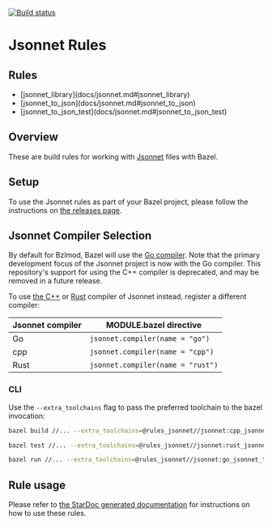 [![Build status](https://badge.buildkite.com/c3449aba989713394a3237070971eb59b92ad19d6f69555a25.svg)](https://buildkite.com/bazel/rules-jsonnet-postsubmit)

# Jsonnet Rules

<div class="toc">
  <h2>Rules</h2>
  <ul>
    <li>[jsonnet_library](docs/jsonnet.md#jsonnet_library)</li>
    <li>[jsonnet_to_json](docs/jsonnet.md#jsonnet_to_json)</li>
    <li>[jsonnet_to_json_test](docs/jsonnet.md#jsonnet_to_json_test)</li>
  </ul>
</div>

## Overview

These are build rules for working with [Jsonnet][jsonnet] files with Bazel.

[jsonnet]: https://jsonnet.org

## Setup

To use the Jsonnet rules as part of your Bazel project, please follow the
instructions on [the releases page](https://github.com/bazelbuild/rules_jsonnet/releases).

## Jsonnet Compiler Selection

By default for Bzlmod, Bazel will use the [Go
compiler](https://github.com/google/go-jsonnet). Note that the
primary development focus of the Jsonnet project is now with the Go compiler.
This repository's support for using the C++ compiler is deprecated, and may be
removed in a future release.

To use [the
C++](https://github.com/google/jsonnet) or
[Rust](https://github.com/CertainLach/jrsonnet) compiler of Jsonnet instead,
register a different compiler:

| Jsonnet compiler | MODULE.bazel directive            |
| ---------------- | --------------------------------- |
| Go               | `jsonnet.compiler(name = "go")`   |
| cpp              | `jsonnet.compiler(name = "cpp")`  |
| Rust             | `jsonnet.compiler(name = "rust")` |

### CLI

Use the `--extra_toolchains` flag to pass the preferred toolchain to the bazel
invocation:

```bash
bazel build //... --extra_toolchains=@rules_jsonnet//jsonnet:cpp_jsonnet_toolchain

bazel test //... --extra_toolchains=@rules_jsonnet//jsonnet:rust_jsonnet_toolchain

bazel run //... --extra_toolchains=@rules_jsonnet//jsonnet:go_jsonnet_toolchain
```

## Rule usage

Please refer to [the StarDoc generated documentation](docs/jsonnet.md)
for instructions on how to use these rules.
